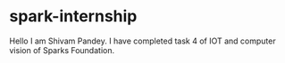 # spark-internship
Hello I am Shivam Pandey. I have completed task 4 of IOT and computer vision of Sparks Foundation.
